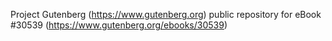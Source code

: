 Project Gutenberg (https://www.gutenberg.org) public repository for eBook #30539 (https://www.gutenberg.org/ebooks/30539)
